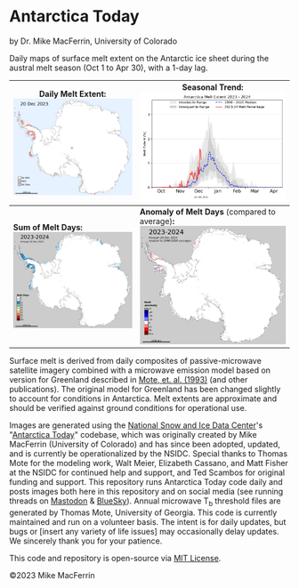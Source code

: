# Antarctica Today

by Dr. Mike MacFerrin, University of Colorado

Daily maps of surface melt extent on the Antarctic ice sheet during the austral melt season (Oct 1 to Apr 30), with a 1-day lag.

| **Daily Melt Extent:**<img src="./images/R0_most_recent_daily.png" alt="Daily Melt Extent"/> | **Seasonal Trend:**<img src="./images/R0_most_recent_line_plot.png" alt="Seasonal Line Plot" /> |
| ------------------------------------------------------------ | ------------------------------------------------------------ |
| **Sum of Melt Days:**<img src="./images/R0_most_recent_sum.png" alt="Sum of Melt Days"/> | **Anomaly of Melt Days** (compared to average)**:**<img src="./images/R0_most_recent_anomaly.png" alt="Anomaly of Melt Days"/> |

Surface melt is derived from daily composites of passive-microwave satellite imagery combined with a microwave emission model based on version for Greenland described in [Mote, et. al. (1993)](doi.org/10.3189/S0260305500012891) (and other publications). The original model for Greenland has been changed slightly to account for conditions in Antarctica. Melt extents are approximate and should be verified against ground conditions for operational use.

Images are generated using the [National Snow and Ice Data Center](https://nsidc.org/home)'s "[Antarctica Today](https://github.com/nsidc/Antarctica_Today)" codebase, which was originally created by Mike MacFerrin (University of Colorado) and has since been adopted, updated, and is currently be operationalized by the NSIDC. Special thanks to Thomas Mote for the modeling work, Walt Meier, Elizabeth Cassano, and Matt Fisher at the NSIDC for continued help and support, and Ted Scambos for original funding and support. This repository runs Antarctica Today code daily and posts images both here in this repository and on social media (see running threads on [Mastodon](https://spore.social/@icesheetmike/111600065279948308) & [BlueSky](https://bsky.app/profile/icesheetmike.bsky.social/post/3kgry325kmf2r)). Annual microwave T<sub>b</sub> threshold files are generated by Thomas Mote, University of Georgia. This code is currently maintained and run on a volunteer basis. The intent is for daily updates, but bugs or [insert any variety of life issues] may occasionally delay updates. We sincerely thank you for your patience.

This code and repository is open-source via [MIT License](https://github.com/mmacferrin/antarctica_today_social/blob/main/LICENSE).

©2023 Mike MacFerrin